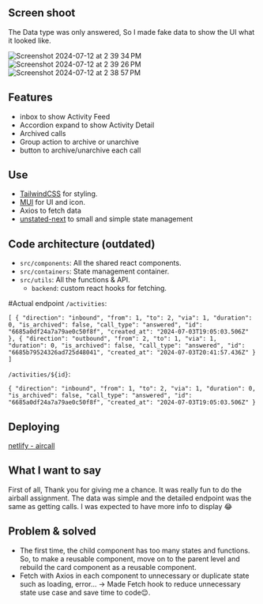 ## Screen shoot
The Data type was only answered, So I made fake data to show the UI what it looked like.

![Screenshot 2024-07-12 at 2 39 34 PM](https://github.com/user-attachments/assets/1150358e-a77d-4439-8986-e6d29dec385d)
![Screenshot 2024-07-12 at 2 39 26 PM](https://github.com/user-attachments/assets/290b3ac4-12bf-4150-b76c-d272db4d6d5e)
![Screenshot 2024-07-12 at 2 38 57 PM](https://github.com/user-attachments/assets/7e8ee0ce-1e71-4fca-a4eb-200c07ef2216)

## Features
- inbox to show Activity Feed
- Accordion expand to show Activity Detail
- Archived calls
- Group action to archive or unarchive
- button to archive/unarchive each call

## Use
  - [TailwindCSS](https://tailwindcss.com/) for styling.
  - [MUI](https://mui.com/) for UI and icon.
  - Axios to fetch data
  - [unstated-next](https://aexol.com/posts/unstated-next-vs-redux-which-is-better-for-managing-state-in-react/) to small and simple state management


## Code architecture (outdated)
 - `src/components`: All the shared react components.
 - `src/containers`: State management container.
 - `src/utils`: All the functions & API.
   - `backend`: custom react hooks for fetching.

#Actual endpoint 
`/activities`:

`[
    {
        "direction": "inbound",
        "from": 1,
        "to": 2,
        "via": 1,
        "duration": 0,
        "is_archived": false,
        "call_type": "answered",
        "id": "6685a0df24a7a79ae0c50f8f",
        "created_at": "2024-07-03T19:05:03.506Z"
    },
    {
        "direction": "outbound",
        "from": 2,
        "to": 1,
        "via": 1,
        "duration": 0,
        "is_archived": false,
        "call_type": "answered",
        "id": "6685b79524326ad725d48041",
        "created_at": "2024-07-03T20:41:57.436Z"
    }
]`

`/activities/${id}`:

`{
    "direction": "inbound",
    "from": 1,
    "to": 2,
    "via": 1,
    "duration": 0,
    "is_archived": false,
    "call_type": "answered",
    "id": "6685a0df24a7a79ae0c50f8f",
    "created_at": "2024-07-03T19:05:03.506Z"
}`

## Deploying
[netlify - aircall](https://tailwindcss.com/)

## What I want to say

First of all, Thank you for giving me a chance. It was really fun to do the airball assignment.
The data was simple and the detailed endpoint was the same as getting calls. I was expected to have more info to display 😂

## Problem & solved
- The first time, the child component has too many states and functions. So, to make a reusable component, move on to the parent level and rebuild the card component as a reusable component.
- Fetch with Axios in each component to unnecessary or duplicate state such as loading, error... -> Made Fetch hook to reduce unnecessary state use case and save time to code😌.

